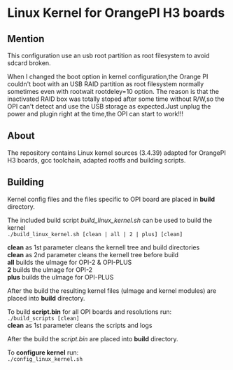 Linux Kernel for OrangePI H3 boards
===================================
Mention
-----
This configuration use an usb root partition as root filesystem to avoid sdcard broken.

When I changed the boot option in kernel configuration,the Orange PI couldn't boot with
an USB RAID partition as root filesystem normally sometimes even with rootwait rootdeley=10 
option. The reason is that the inactivated RAID box was totally stoped after some time 
without R/W,so the OPI can't detect and use the USB storage as expected.Just unplug the
power and plugin right at the time,the OPI can start to work!!!

About
-----

The repository contains Linux kernel sources (3.4.39) adapted for OrangePI H3 boards, gcc toolchain, adapted rootfs and building scripts.

Building
--------

Kernel config files and the files specific to OPI board are placed in **build** directory.

The included build script *build_linux_kernel.sh* can be used to build the kernel<br />
`./build_linux_kernel.sh [clean | all | 2 | plus] [clean]`

**clean** as 1st parameter cleans the kernell tree and build directories<br />
**clean** as 2nd parameter cleans the kernell tree before build<br />
**all** builds the uImage for OPI-2 & OPI-PLUS<br />
**2** builds the uImage for OPI-2<br />
**plus** builds the uImage for OPI-PLUS<br />

After the build the resulting kernel files (uImage and kernel modules) are placed into **build** directory.

To build **script.bin** for all OPI boards and resolutions run:<br />
`./build_scripts [clean]`<br />
**clean** as 1st parameter cleans the scripts and logs<br />

After the build the *script.bin* are placed into **build** directory.

To **configure kernel** run:<br />
`./config_linux_kernel.sh`

